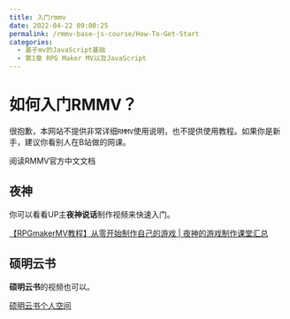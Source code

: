 ```yaml
---
title: 入门rmmv
date: 2022-04-22 09:00:25
permalink: /rmmv-base-js-course/How-To-Get-Start
categories: 
  - 基于mv的JavaScript基础
  - 第1章 RPG Maker MV以及JavaScript
---
```




# 如何入门RMMV？
很抱歉，本网站不提供非常详细```RMMV```使用说明，也不提供使用教程。如果你是新手，建议你看别人在B站做的网课。

阅读RMMV官方中文文档

## 夜神
你可以看看UP主**夜神说话**制作视频来快速入门。

[【RPGmakerMV教程】从零开始制作自己的游戏 | 夜神的游戏制作课堂汇总](https://www.bilibili.com/video/BV1Ds411d7EM)

## 硕明云书
**硕明云书**的视频也可以。

[硕明云书个人空间](https://space.bilibili.com/164546413)